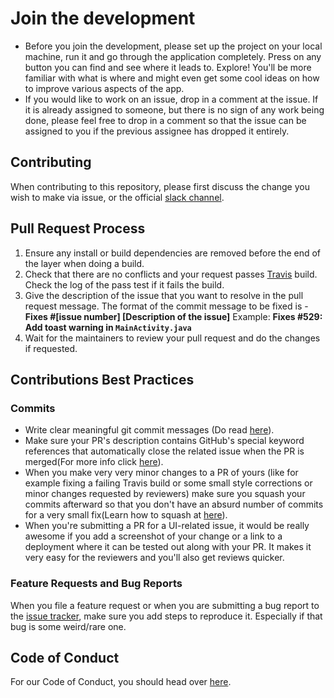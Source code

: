 # Join the development

* Before you join the development, please set up the project on your local machine, run it and go through the application completely. Press on any button you can find and see where it leads to. Explore! You'll be more familiar with what is where and might even get some cool ideas on how to improve various aspects of the app.
* If you would like to work on an issue, drop in a comment at the issue. If it is already assigned to someone, but there is no sign of any work being done, please feel free to drop in a comment so that the issue can be assigned to you if the previous assignee has dropped it entirely.

## Contributing

When contributing to this repository, please first discuss the change you wish to make via issue, or the official [slack channel](https://openfoodfacts.slack.com/).

## Pull Request Process

1. Ensure any install or build dependencies are removed before the end of the layer when doing a build.
2. Check that there are no conflicts and your request passes [Travis](https://travis-ci.org) build. Check the log of the pass test if it fails the build.
3. Give the description of the issue that you want to resolve in the pull request message. The format of the commit message to be fixed is  - **Fixes #[issue number] [Description of the issue]** Example: **Fixes #529: Add toast warning in `MainActivity.java`**
4. Wait for the maintainers to review your pull request and do the changes if requested.

## Contributions Best Practices

### Commits

* Write clear meaningful git commit messages (Do read [here](https://chris.beams.io/posts/git-commit/)).
* Make sure your PR's description contains GitHub's special keyword references that automatically close the related issue when the PR is merged(For more info click [here](https://github.com/blog/1506-closing-issues-via-pull-requests)).
* When you make very very minor changes to a PR of yours (like for example fixing a failing Travis build or some small style corrections or minor changes requested by reviewers) make sure you squash your commits afterward so that you don't have an absurd number of commits for a very small fix(Learn how to squash at [here](https://davidwalsh.name/squash-commits-git)).
* When you're submitting a PR for a UI-related issue, it would be really awesome if you add a screenshot of your change or a link to a deployment where it can be tested out along with your PR. It makes it very easy for the reviewers and you'll also get reviews quicker.

### Feature Requests and Bug Reports

When you file a feature request or when you are submitting a bug report to the [issue tracker](https://github.com/openfoodfacts/openfoodfacts-server/issues), make sure you add steps to reproduce it. Especially if that bug is some weird/rare one.

## Code of Conduct

For our Code of Conduct, you should head over [here](https://wiki.openfoodfacts.org/Code_of_conduct).

